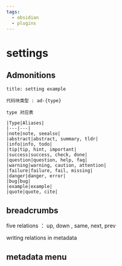 ```yaml
---
tags:
  - obsidian
  - plugins
---
```

# settings

## Admonitions

```ad-example
title: setting example

代码块类型 : ad-{type}

type 对应表

|Type|Aliases|
|---|---|
|note|note, seealso|
|abstract|abstract, summary, tldr|
|info|info, todo|
|tip|tip, hint, important|
|success|success, check, done|
|question|question, help, faq|
|warning|warning, caution, attention|
|failure|failure, fail, missing|
|danger|danger, error|
|bug|bug|
|example|example|
|quote|quote, cite|

```

## breadcrumbs

five relations ： up, down , same, next, prev

writing relations in metadata

## metadata menu

